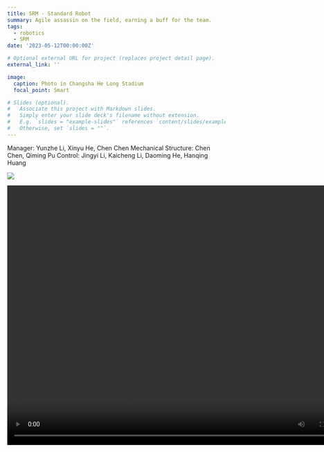 ```yaml
---
title: SRM - Standard Robot
summary: Agile assassin on the field, earning a buff for the team.
tags:
  - robotics
  - SRM
date: '2023-05-12T00:00:00Z'

# Optional external URL for project (replaces project detail page).
external_link: ''

image:
  caption: Photo in Changsha He Long Stadium
  focal_point: Smart

# Slides (optional).
#   Associate this project with Markdown slides.
#   Simply enter your slide deck's filename without extension.
#   E.g. `slides = "example-slides"` references `content/slides/example-slides.md`.
#   Otherwise, set `slides = ""`.
---
```


Manager: Yunzhe Li, Xinyu He, Chen Chen
Mechanical Structure: Chen Chen, Qiming Pu
Control: Jingyi Li, Kaicheng Li, Daoming He, Hanqing Huang


![](./test.jpg)

<video src="./test-2.mp4" width="800px" height="600px" controls="controls"></video>
